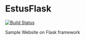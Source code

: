 # EstusFlask

[![Build Status](https://dev.azure.com/desalama/PySql/_apis/build/status/dsalamancaMS.EstusFlask?branchName=master)](https://dev.azure.com/desalama/PySql/_build/latest?definitionId=6?branchName=master)

Sample Website on Flask framework
